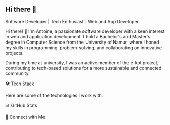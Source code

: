 ## Hi there 👋

Software Developer | Tech Enthusiast | Web and App Developer

Hi there! 👋 I'm Antoine, a passionate software developer with a keen interest in web and application development. I hold a Bachelor's and Master's degree in Computer Science from the University of Namur, where I honed my skills in programming, problem-solving, and collaborating on innovative projects.

During my time at university, I was an active member of the e-kot project, contributing to tech-based solutions for a more sustainable and connected community.

🛠️ Tech Stack

Here are some of the technologies I work with:

📊 GitHub Stats



🔗 Connect with Me


